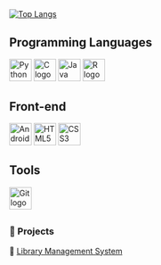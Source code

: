 ##

[![Top Langs](https://github-readme-stats.vercel.app/api/top-langs/?username=omidreza-ghorbani&layout=compact)](https://github.com/anuraghazra/github-readme-stats)

## Programming Languages
<p align="left">
  <!-- Python -->
  <img src="https://cdn.jsdelivr.net/gh/devicons/devicon/icons/python/python-original.svg" width="40" height="40" alt="Python logo" />
  
  <!-- C -->
  <img src="https://cdn.jsdelivr.net/gh/devicons/devicon/icons/c/c-original.svg" width="40" height="40" alt="C logo" />
  
  <!-- Java -->
  <img src="https://cdn.jsdelivr.net/gh/devicons/devicon/icons/java/java-original.svg" width="40" height="40" alt="Java logo" />
  
  <!-- R -->
  <img src="https://cdn.jsdelivr.net/gh/devicons/devicon/icons/r/r-original.svg" width="40" height="40" alt="R logo" />
</p>

## Front-end
<p align="left">
  <img src="https://cdn.jsdelivr.net/gh/devicons/devicon/icons/androidstudio/androidstudio-original.svg" width="40" height="40" alt="Android Studio logo" />

  <!-- HTML5 -->
  <img src="https://cdn.jsdelivr.net/gh/devicons/devicon/icons/html5/html5-original.svg" width="40" height="40" alt="HTML5 logo" />
  
  <!-- CSS3 -->
  <img src="https://cdn.jsdelivr.net/gh/devicons/devicon/icons/css3/css3-original.svg" width="40" height="40" alt="CSS3 logo" />
</p>

## Tools
<p align="left">
  <!-- Git -->
  <img src="https://cdn.jsdelivr.net/gh/devicons/devicon/icons/git/git-original.svg" width="40" height="40" alt="Git logo" />
</p>

## 

### 📂 Projects

📌 [Library Management System](https://github.com/omidreza-ghorbani/Library-Management)  




